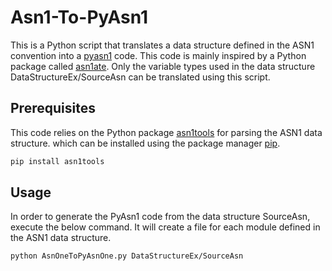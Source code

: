 # Asn1-To-PyAsn1
This is a Python script that translates a data structure defined in the ASN1 convention into a [pyasn1](https://github.com/etingof/pyasn1) code. This code is  mainly inspired by a Python package called [asn1ate](https://github.com/kimgr/asn1ate). Only the variable types used in the data structure DataStructureEx/SourceAsn can be translated using this script.   

## Prerequisites
This code relies on the Python package [asn1tools](https://github.com/eerimoq/asn1tools) for parsing the ASN1 data structure.
which can be installed using the package manager [pip](https://pip.pypa.io/en/stable/).

```bash
pip install asn1tools
```  

## Usage
In order to generate the PyAsn1 code from the data structure SourceAsn, execute the below command. It will create a file for each module defined in the ASN1 data structure. 

```bash
python AsnOneToPyAsnOne.py DataStructureEx/SourceAsn
```  


